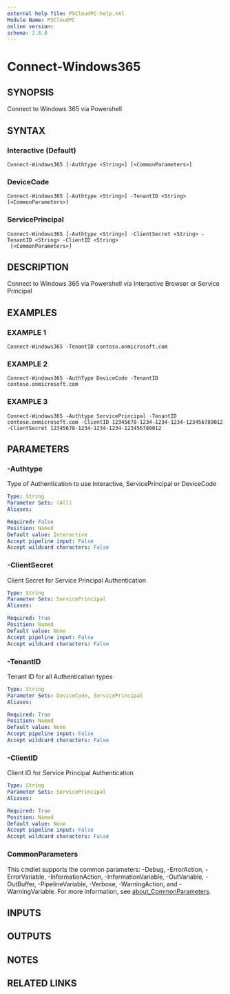 ```yaml
---
external help file: PSCloudPC-help.xml
Module Name: PSCloudPC
online version:
schema: 2.0.0
---
```


# Connect-Windows365

## SYNOPSIS
Connect to Windows 365 via Powershell

## SYNTAX

### Interactive (Default)
```
Connect-Windows365 [-Authtype <String>] [<CommonParameters>]
```

### DeviceCode
```
Connect-Windows365 [-Authtype <String>] -TenantID <String> [<CommonParameters>]
```

### ServicePrincipal
```
Connect-Windows365 [-Authtype <String>] -ClientSecret <String> -TenantID <String> -ClientID <String>
 [<CommonParameters>]
```

## DESCRIPTION
Connect to Windows 365 via Powershell via Interactive Browser or Service Principal

## EXAMPLES

### EXAMPLE 1
```
Connect-Windows365 -TenantID contoso.onmicrosoft.com
```

### EXAMPLE 2
```
Connect-Windows365 -AuthType DeviceCode -TenantID contoso.onmicrosoft.com
```

### EXAMPLE 3
```
Connect-Windows365 -Authtype ServicePrincipal -TenantID contoso.onmicrosoft.com -ClientID 12345678-1234-1234-1234-123456789012 -ClientSecret 12345678-1234-1234-1234-123456789012
```

## PARAMETERS

### -Authtype
Type of Authentication to use Interactive, ServicePrincipal or DeviceCode

```yaml
Type: String
Parameter Sets: (All)
Aliases:

Required: False
Position: Named
Default value: Interactive
Accept pipeline input: False
Accept wildcard characters: False
```

### -ClientSecret
Client Secret for Service Principal Authentication

```yaml
Type: String
Parameter Sets: ServicePrincipal
Aliases:

Required: True
Position: Named
Default value: None
Accept pipeline input: False
Accept wildcard characters: False
```

### -TenantID
Tenant ID for all Authentication types

```yaml
Type: String
Parameter Sets: DeviceCode, ServicePrincipal
Aliases:

Required: True
Position: Named
Default value: None
Accept pipeline input: False
Accept wildcard characters: False
```

### -ClientID
Client ID for Service Principal Authentication

```yaml
Type: String
Parameter Sets: ServicePrincipal
Aliases:

Required: True
Position: Named
Default value: None
Accept pipeline input: False
Accept wildcard characters: False
```

### CommonParameters
This cmdlet supports the common parameters: -Debug, -ErrorAction, -ErrorVariable, -InformationAction, -InformationVariable, -OutVariable, -OutBuffer, -PipelineVariable, -Verbose, -WarningAction, and -WarningVariable. For more information, see [about_CommonParameters](http://go.microsoft.com/fwlink/?LinkID=113216).

## INPUTS

## OUTPUTS

## NOTES

## RELATED LINKS
